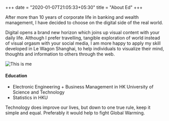 +++
date = "2020-01-07T21:05:33+05:30"
title = "About Ed"
+++

After more than 10 years of corporate life in banking and wealth management, I have decided to choose on the digital side of the real world.

Digital opens a brand new horizon which joins up visual content with your daily life. Although I prefer travelling, tangible exploration of world instead of visual orgasm with your social media, I am more happy to apply my skill developed in Le Wagon Shanghai, to help individuals to visualize their mind, thoughts and information to others through the web.

![This is me][1]

#### Education

* Electronic Engineering + Business Management in HK University of Science and Technology
* Statistics in HKU

Technology does improve our lives, but down to one true rule, keep it simple and equal. Preferably it would help to fight Global Warming.

[1]: /img/about.jpg
